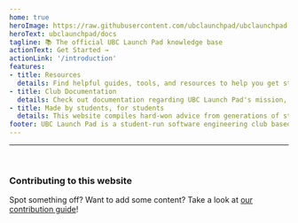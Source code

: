 ```yaml
---
home: true
heroImage: https://raw.githubusercontent.com/ubclaunchpad/ubclaunchpad.com/master/src/assets/about.png
heroText: ubclaunchpad/docs
tagline: 📚 The official UBC Launch Pad knowledge base
actionText: Get Started →
actionLink: '/introduction'
features:
- title: Resources
  details: Find helpful guides, tools, and resources to help you get started and keep learning - accessible by anyone of any skill level.
- title: Club Documentation
  details: Check out documentation regarding UBC Launch Pad's mission, vision, and how we operate.
- title: Made by students, for students
  details: This website compiles hard-won advice from generations of students in UBC Launch Pad.
footer: UBC Launch Pad is a student-run software engineering club based in the University of British Columbia.
---
```


<!-- markdownlint-disable -->

---

<br />

### Contributing to this website

Spot something off? Want to add some content? Take a look at [our contribution guide](./CONTRIBUTING.md)!

<br />
